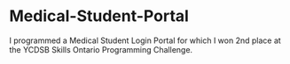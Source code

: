 # Medical-Student-Portal
I programmed a Medical Student Login Portal for which I won 2nd place at the YCDSB Skills Ontario Programming Challenge. 
